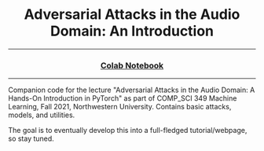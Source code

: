 <h1 align="center">Adversarial Attacks in the Audio Domain: An Introduction</h1>
<hr/>

<div style="text-align: center">
<a href="https://colab.research.google.com/drive/1tb7JnrJHOBP0BkOKWXzP06jYrIXVf3az?usp=sharing"><h3>Colab Notebook</h3></a>
</div>

---

Companion code for the lecture "Adversarial Attacks in the Audio Domain: A Hands-On Introduction in PyTorch" as part of COMP_SCI 349 Machine Learning, Fall 2021, Northwestern University. Contains basic attacks, models, and utilities.

The goal is to eventually develop this into a full-fledged tutorial/webpage, so stay tuned.



